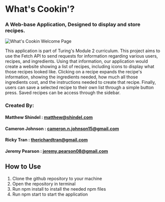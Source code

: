 # What's Cookin'? 
### A Web-base Application, Designed to display and store recipes. 

![What's Cookin Welcome Page](src/images/Whats-Cooking-Welcome-Page.png)

This application is part of Turing's Module 2 curriculum. This project aims to use the Fetch API to send requests for information regarding various users, recipes, and ingredients. Using that information, our application would create a website showing a list of recipes, including icons to display what those recipes looked like. Clicking on a recipe expands the recipe's information, showing the ingredients needed, how much all those ingredients cost, and the instructions needed to create that recipe. Finally, users can save a selected recipe to their own list through a simple button press. Saved recipes can be access through the sidebar.

### Created By:
 #### Matthew Shindel : <matthew@shindel.com>
 #### Cameron Johnson : <cameron.n.johnson15@gmail.com>
 #### Ricky Tran : <therichardtran@gmail.com>
 #### Jeremy Pearson : <jeremy.pearson08@gmail.com>

## How to Use

1. Clone the github repository to your machine
1. Open the repository in terminal
1. Run npm install to install the needed npm files
1. Run npm start to start the application


